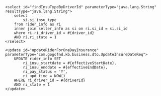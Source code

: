     <select id="findInsuTypeByDriverId" parameterType="java.lang.String" resultType="java.lang.String">
        select
            si.si_insu_type
        from rider_info as ri
        inner join seller_info as si on ri.si_id = si.si_id
        where ri.ri_driver_id = #{driver_id}
        AND ri.ri_state = 1
    </select>

    <update id="updateRiderForOneDayInsurance" parameterType="com.gogofnd.kb.business.dto.UpdateInsureDateReq">
        UPDATE rider_info SET
            ri_insu_startdate = #{effectiveStartDate},
            ri_insu_enddate = #{effectiveEndDate},
            ri_pay_status = 'Y',
            ri_upd_time = NOW()
        WHERE ri_driver_id = #{driverId}
        AND ri_state = 1
    </update>
